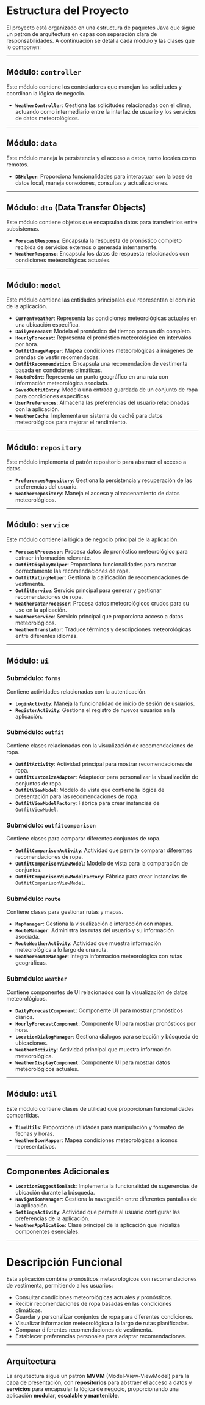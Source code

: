 # Estructura del Proyecto

El proyecto está organizado en una estructura de paquetes Java que sigue un patrón de arquitectura en capas con separación clara de responsabilidades. A continuación se detalla cada módulo y las clases que lo componen:

---

## Módulo: `controller`

Este módulo contiene los controladores que manejan las solicitudes y coordinan la lógica de negocio.

- **`WeatherController`**: Gestiona las solicitudes relacionadas con el clima, actuando como intermediario entre la interfaz de usuario y los servicios de datos meteorológicos.

---

## Módulo: `data`

Este módulo maneja la persistencia y el acceso a datos, tanto locales como remotos.

- **`DBHelper`**: Proporciona funcionalidades para interactuar con la base de datos local, maneja conexiones, consultas y actualizaciones.

---

## Módulo: `dto` (Data Transfer Objects)

Este módulo contiene objetos que encapsulan datos para transferirlos entre subsistemas.

- **`ForecastResponse`**: Encapsula la respuesta de pronóstico completo recibida de servicios externos o generada internamente.
- **`WeatherResponse`**: Encapsula los datos de respuesta relacionados con condiciones meteorológicas actuales.

---

## Módulo: `model`

Este módulo contiene las entidades principales que representan el dominio de la aplicación.

- **`CurrentWeather`**: Representa las condiciones meteorológicas actuales en una ubicación específica.
- **`DailyForecast`**: Modela el pronóstico del tiempo para un día completo.
- **`HourlyForecast`**: Representa el pronóstico meteorológico en intervalos por hora.
- **`OutfitImageMapper`**: Mapea condiciones meteorológicas a imágenes de prendas de vestir recomendadas.
- **`OutfitRecommendation`**: Encapsula una recomendación de vestimenta basada en condiciones climáticas.
- **`RoutePoint`**: Representa un punto geográfico en una ruta con información meteorológica asociada.
- **`SavedOutfitEntry`**: Modela una entrada guardada de un conjunto de ropa para condiciones específicas.
- **`UserPreferences`**: Almacena las preferencias del usuario relacionadas con la aplicación.
- **`WeatherCache`**: Implementa un sistema de caché para datos meteorológicos para mejorar el rendimiento.

---

## Módulo: `repository`

Este módulo implementa el patrón repositorio para abstraer el acceso a datos.

- **`PreferencesRepository`**: Gestiona la persistencia y recuperación de las preferencias del usuario.
- **`WeatherRepository`**: Maneja el acceso y almacenamiento de datos meteorológicos.

---

## Módulo: `service`

Este módulo contiene la lógica de negocio principal de la aplicación.

- **`ForecastProcessor`**: Procesa datos de pronóstico meteorológico para extraer información relevante.
- **`OutfitDisplayHelper`**: Proporciona funcionalidades para mostrar correctamente las recomendaciones de ropa.
- **`OutfitRatingHelper`**: Gestiona la calificación de recomendaciones de vestimenta.
- **`OutfitService`**: Servicio principal para generar y gestionar recomendaciones de ropa.
- **`WeatherDataProcessor`**: Procesa datos meteorológicos crudos para su uso en la aplicación.
- **`WeatherService`**: Servicio principal que proporciona acceso a datos meteorológicos.
- **`WeatherTranslator`**: Traduce términos y descripciones meteorológicas entre diferentes idiomas.

---

## Módulo: `ui`

### Submódulo: `forms`

Contiene actividades relacionadas con la autenticación.

- **`LoginActivity`**: Maneja la funcionalidad de inicio de sesión de usuarios.
- **`RegisterActivity`**: Gestiona el registro de nuevos usuarios en la aplicación.

### Submódulo: `outfit`

Contiene clases relacionadas con la visualización de recomendaciones de ropa.

- **`OutfitActivity`**: Actividad principal para mostrar recomendaciones de ropa.
- **`OutfitCustomizeAdapter`**: Adaptador para personalizar la visualización de conjuntos de ropa.
- **`OutfitViewModel`**: Modelo de vista que contiene la lógica de presentación para las recomendaciones de ropa.
- **`OutfitViewModelFactory`**: Fábrica para crear instancias de `OutfitViewModel`.

### Submódulo: `outfitcomparison`

Contiene clases para comparar diferentes conjuntos de ropa.

- **`OutfitComparisonActivity`**: Actividad que permite comparar diferentes recomendaciones de ropa.
- **`OutfitComparisonViewModel`**: Modelo de vista para la comparación de conjuntos.
- **`OutfitComparisonViewModelFactory`**: Fábrica para crear instancias de `OutfitComparisonViewModel`.

### Submódulo: `route`

Contiene clases para gestionar rutas y mapas.

- **`MapManager`**: Gestiona la visualización e interacción con mapas.
- **`RouteManager`**: Administra las rutas del usuario y su información asociada.
- **`RouteWeatherActivity`**: Actividad que muestra información meteorológica a lo largo de una ruta.
- **`WeatherRouteManager`**: Integra información meteorológica con rutas geográficas.

### Submódulo: `weather`

Contiene componentes de UI relacionados con la visualización de datos meteorológicos.

- **`DailyForecastComponent`**: Componente UI para mostrar pronósticos diarios.
- **`HourlyForecastComponent`**: Componente UI para mostrar pronósticos por hora.
- **`LocationDialogManager`**: Gestiona diálogos para selección y búsqueda de ubicaciones.
- **`WeatherActivity`**: Actividad principal que muestra información meteorológica.
- **`WeatherDisplayComponent`**: Componente UI para mostrar datos meteorológicos actuales.

---

## Módulo: `util`

Este módulo contiene clases de utilidad que proporcionan funcionalidades compartidas.

- **`TimeUtils`**: Proporciona utilidades para manipulación y formateo de fechas y horas.
- **`WeatherIconMapper`**: Mapea condiciones meteorológicas a iconos representativos.

---

## Componentes Adicionales

- **`LocationSuggestionTask`**: Implementa la funcionalidad de sugerencias de ubicación durante la búsqueda.
- **`NavigationManager`**: Gestiona la navegación entre diferentes pantallas de la aplicación.
- **`SettingsActivity`**: Actividad que permite al usuario configurar las preferencias de la aplicación.
- **`WeatherApplication`**: Clase principal de la aplicación que inicializa componentes esenciales.

---

# Descripción Funcional

Esta aplicación combina pronósticos meteorológicos con recomendaciones de vestimenta, permitiendo a los usuarios:

- Consultar condiciones meteorológicas actuales y pronósticos.
- Recibir recomendaciones de ropa basadas en las condiciones climáticas.
- Guardar y personalizar conjuntos de ropa para diferentes condiciones.
- Visualizar información meteorológica a lo largo de rutas planificadas.
- Comparar diferentes recomendaciones de vestimenta.
- Establecer preferencias personales para adaptar recomendaciones.

---

## Arquitectura

La arquitectura sigue un patrón **MVVM** (Model-View-ViewModel) para la capa de presentación, con **repositorios** para abstraer el acceso a datos y **servicios** para encapsular la lógica de negocio, proporcionando una aplicación **modular, escalable y mantenible**.
